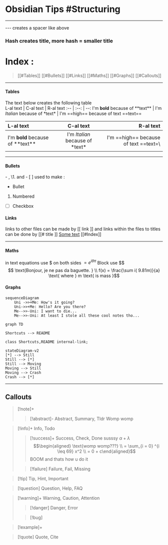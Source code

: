 # Obsidian Tips #Structuring
---
--- creates a spacer like above
### Hash creates title, more hash = smaller title

# Index : 
> [[#Tables]]
> [[#Bullets]]
> [[#Links]]
> [[#Maths]]
> [[#Graphs]]
> [[#Callouts]]
---

#### Tables

The text below creates the following table   
L-al text | C-al text | R-al text 
:-- | :--: | --: 
I'm **bold** because of \*\*text\*\* | I'm *Italian* because of \*text\* | I'm ==high== because of text \=\=text\=\=

L-al text | C-al text | R-al text 
:-- | :--: | --: 
I'm **bold** because of \*\*text\*\* | I'm *Italian* because of \*text\* | I'm ==high== because of text \=\=text\=\

--- 
#### Bullets 
\- , \1. and - \[  \] used to make : 
- Bullet
1. Numbered
- [ ] Checkbox 

#### Links
links to other files can be made by \[\[ link ]] and links within the files to titles can be done by \[\[# title ]]
[Some text](README)
[[#Index]]

---
#### Maths

in text equations use $ on both sides  $= e^{i\theta\pi}$ 
Block use \$\$ $$ \text{Bonjour, je ne pas da baguette. } \\ f(x) =  \frac{\sum i( 9.81m)}{a} \text{ where } m \text{ is mass }$$
#### Graphs
```mermaid
sequenceDiagram
    Uni ->>+Me: How's it going?
    Uni->>+Me: Hello? Are you there? 
    Me-->>-Uni: I want to die...
    Me-->>-Uni: At least I stole all these cool notes tho...
```

```mermaid
graph TD

Shortcuts --> README

class Shortcuts,README internal-link;
```


```mermaid
stateDiagram-v2
[*] --> Still
Still --> [*]
Still --> Moving
Moving --> Still
Moving --> Crash
Crash --> [*]
```

--- 

## Callouts

> [!note]+
> > [!abstract]-  Abstract, Summary, Tldr
> > Womp womp

> [!info]+ Info, Todo
> > [!success]+ Success, Check, Done
> > susssy $\alpha + \lambda$ $$\begin{aligned} \text{womp womp???} \\ = \sum_{i = 0} ^{i \leq 69} x^2 \\ = 0 + c\end{aligned}$$
> > BOOM and thats how u do it
> 
> > [!failure] Failure, Fail, Missing
> > 

> [!tip] Tip, Hint, Important


> [!question] Question, Help, FAQ

> [!warning]+ Warning, Caution, Attention
> > [!danger] Danger, Error
> 
> > [!bug]

> [!example]+

> [!quote] Quote, Cite